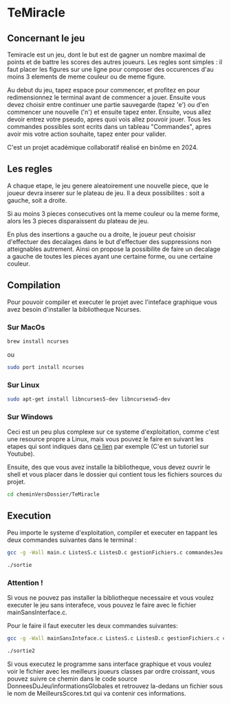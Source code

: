 # TeMiracle

## Concernant le jeu

Temiracle est un jeu, dont le but est de gagner un nombre maximal de points et de battre les scores des autres joueurs. Les regles sont simples : il faut placer les figures sur une ligne pour composer des occurences d'au moins 3 elements de meme couleur ou de meme figure. 


Au debut du jeu, tapez espace pour commencer, et profitez en pour redimensionnez le terminal avant de commencer a jouer. Ensuite vous devez choisir entre continuer une partie sauvegarde (tapez 'e') ou d'en commencer une nouvelle ('n') et ensuite tapez enter. Ensuite, vous allez devoir entrez votre pseudo, apres quoi vois allez pouvoir jouer. Tous les commandes possibles sont ecrits dans un tableau "Commandes", apres avoir mis votre action souhaite, tapez enter pour valider.


C'est un projet académique collaboratif réalisé en binôme en 2024.

## Les regles

A chaque etape, le jeu genere aleatoirement une nouvelle piece, que le joueur devra inserer sur le plateau de jeu. Il a deux possibilites : soit a gauche, soit a droite.

Si au moins 3 pieces consecutives ont la meme couleur ou la meme forme, alors les 3 pieces disparaissent du plateau de jeu.

En plus des insertions a gauche ou a droite, le joueur peut choisisr d'effectuer des decalages dans le but d'effectuer des suppressions non atteignables autrement. Ainsi on propose la possibilite de faire un decalage a gauche de toutes les pieces ayant une certaine forme, ou une certaine couleur.


## Compilation 

Pour pouvoir compiler et executer le projet avec l'inteface graphique vous avez besoin d'installer la bibliotheque Ncurses.

### Sur MacOs

```bash
brew install ncurses
```

ou 

```bash
sudo port install ncurses 
```

### Sur Linux

```bash
sudo apt-get install libncurses5-dev libncursesw5-dev
```

### Sur Windows 

Ceci est un peu plus complexe sur ce systeme d'exploitation, comme c'est une resource propre a Linux, mais vous pouvez le faire en suivant les etapes qui sont indiques dans [ce lien](https://www.youtube.com/watch?v=DtHO5DBZQHw) par exemple (C'est un tutoriel sur Youtube).


Ensuite, des que vous avez installe la bibliotheque, vous devez ouvrir le shell et vous placer dans le dossier qui contient tous les fichiers sources du projet. 

```bash
cd cheminVersDossier/TeMiracle
```

## Execution

Peu importe le systeme d'exploitation, compiler et executer en tappant les deux commandes suivantes dans le terminal :  

```bash
gcc -g -Wall main.c ListesS.c ListesD.c gestionFichiers.c commandesJeu.c affichage.c -o sortie -lncurses
```
```bash
./sortie
```

### Attention !

Si vous ne pouvez pas installer la bibliotheque necessaire et vous voulez executer le jeu sans interafece,
vous pouvez le faire avec le fichier mainSansInterface.c.

Pour le faire il faut  executer les deux commandes suivantes: 

```bash
gcc -g -Wall mainSansInteface.c ListesS.c ListesD.c gestionFichiers.c commandesJeu.c -o sortie2
```
```bash
./sortie2
```

Si vous executez le programme sans interface graphique et vous voulez voir le fichier avec les meilleurs joueurs
classes par ordre croissant, vous pouvez suivre ce chemin dans le code source DonneesDuJeu/informationsGlobales et
retrouvez la-dedans un fichier sous le nom de MeilleursScores.txt qui va contenir ces informations.
